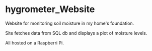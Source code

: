 # hygrometer_Website
 
 Website for monitoring soil moisture in my home's foundation. 
 
 Site fetches data from SQL db and displays a plot of moisture levels.
 
 All hosted on a Raspberri Pi.
